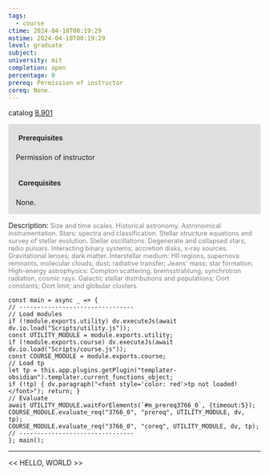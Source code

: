 ```yaml
---
tags:
  - course
ctime: 2024-04-18T00:19:29
mstime: 2024-04-18T00:19:29
level: graduate
subject: 
university: mit
completion: open
percentage: 0
prereq: Permission of instructor
coreq: None.
---
```


catalog [8.901](http://student.mit.edu/catalog/m8b.html#8.901)

<span style="display: block; padding: 15px; background-color: rgb(100, 100, 100, 0.2);"><font id="m_prereq3766_0" style="display: block; font-family: Arial, sans-serif; font-weight: bold; padding: 5px">Prerequisites</font><br><span id="prereq3766_0">Permission of instructor</span></span>
<span style="display: block; padding: 15px; background-color: rgb(100, 100, 100, 0.2);"><font id="m_coreq3766_0" style="display: block; font-family: Arial, sans-serif; font-weight: bold; padding: 5px">Corequisites</font><br><span id="coreq3766_0">None.</span></span>

<font style="">Description:</font>
<font style="color: grey; font-size: 0.8rem;">Size and time scales. Historical astronomy. Astronomical instrumentation. Stars: spectra and classification. Stellar structure equations and survey of stellar evolution. Stellar oscillations. Degenerate and collapsed stars; radio pulsars. Interacting binary systems; accretion disks, x-ray sources. Gravitational lenses; dark matter. Interstellar medium: HII regions, supernova remnants, molecular clouds, dust; radiative transfer; Jeans' mass; star formation. High-energy astrophysics: Compton scattering, bremsstrahlung, synchrotron radiation, cosmic rays. Galactic stellar distributions and populations; Oort constants; Oort limit; and globular clusters.</font>

```dataviewjs
const main = async _ => {
// --------------------------------
// Load modules
if (!module.exports.utility) dv.executeJs(await dv.io.load("Scripts/utility.js"));
const UTILITY_MODULE = module.exports.utility;
if (!module.exports.course) dv.executeJs(await dv.io.load("Scripts/course.js"));
const COURSE_MODULE = module.exports.course;
// Load tp
let tp = this.app.plugins.getPlugin("templater-obsidian").templater.current_functions_object;
if (!tp) { dv.paragraph("<font style='color: red'>tp not loaded!</font>"); return; }
// Evaluate
await UTILITY_MODULE.waitForElements(`#m_prereq3766_0`, {timeout:5});
COURSE_MODULE.evaluate_req("3766_0", "prereq", UTILITY_MODULE, dv, tp);
COURSE_MODULE.evaluate_req("3766_0", "coreq", UTILITY_MODULE, dv, tp);
// --------------------------------
}; main();
```

---

<< HELLO, WORLD >>

